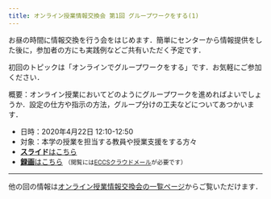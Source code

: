 ```yaml
---
title: オンライン授業情報交換会 第1回 グループワークをする(1)
---
```


お昼の時間に情報交換を行う会をはじめます．簡単にセンターから情報提供をした後に，参加者の方にも実践例などご共有いただく予定です．

初回のトピックは「オンラインでグループワークをする」です．お気軽にご参加ください．

概要：オンライン授業においてどのようにグループワークを進めればよいでしょうか．設定の仕方や指示の方法，グループ分けの工夫などについてあつかいます．

- 日時：2020年4月22日 12:10-12:50
- 対象：本学の授業を担当する教員や授業支援をする方々
- [**スライド**はこちら](luncheon_1_slides.pdf)
- [**録画**はこちら](https://drive.google.com/file/d/1YNCYvCSDNBn8iuPgYZ8av_U1q7qPtqJd/view?usp=sharing) <small>（閲覧には[ECCSクラウドメール](/eccs_cloud_email)が必要です）</small>

---

他の回の情報は[オンライン授業情報交換会の一覧ページ](/events/luncheon/)からご覧いただけます．
